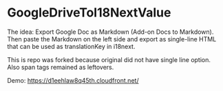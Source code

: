 #  GoogleDriveToI18NextValue

The idea: Export Google Doc as Markdown (Add-on Docs to Markdown). Then paste the Markdown on the left side and export as single-line HTML that can be used as translationKey in i18next.

This is repo was forked because original did not have single line option. Also span tags remained as leftovers.


Demo: https://d1eehlaw8q45th.cloudfront.net/
